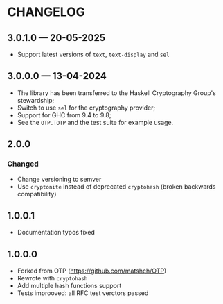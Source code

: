 # CHANGELOG

## 3.0.1.0 — 20-05-2025
* Support latest versions of `text`, `text-display` and `sel`

## 3.0.0.0 — 13-04-2024

* The library has been transferred to the Haskell Cryptography Group's stewardship;
* Switch to use `sel` for the cryptography provider;
* Support for GHC from 9.4 to 9.8;
* See the `OTP.TOTP` and the test suite for example usage.

## 2.0.0
### Changed
* Change versioning to semver
* Use `cryptonite` instead of deprecated `cryptohash` (broken backwards
  compatibility)

## 1.0.0.1

* Documentation typos fixed

## 1.0.0.0

* Forked from OTP (https://github.com/matshch/OTP)
* Rewrote with `cryptohash`
* Add multiple hash functions support
* Tests improoved: all RFC test verctors passed
